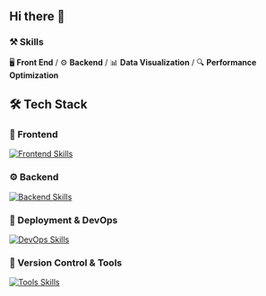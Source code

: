 ## Hi there 👋
### ⚒ Skills
🖥️ **Front End** / ⚙️ **Backend** / 📊 **Data Visualization** / 🔍 **Performance Optimization**

## 🛠 Tech Stack

### 🎨 Frontend  
[![Frontend Skills](https://skillicons.dev/icons?i=vue,js,ts,html,css,echarts)](https://skillicons.dev)

### ⚙️ Backend  
[![Backend Skills](https://skillicons.dev/icons?i=java,spring,cpp,mysql,postgresql)](https://skillicons.dev)

### 🚀 Deployment & DevOps  
[![DevOps Skills](https://skillicons.dev/icons?i=docker,nginx)](https://skillicons.dev)

### 🔗 Version Control & Tools  
[![Tools Skills](https://skillicons.dev/icons?i=git,github,postman,obsidian,idea,vscode)](https://skillicons.dev)


<!--
**H-112/H-112** is a ✨ _special_ ✨ repository because its `README.md` (this file) appears on your GitHub profile.

Here are some ideas to get you started:

- 🔭 I’m currently working on ...
- 🌱 I’m currently learning ...
- 👯 I’m looking to collaborate on ...
- 🤔 I’m looking for help with ...
- 💬 Ask me about ...
- 📫 How to reach me: ...
- 😄 Pronouns: ...
- ⚡ Fun fact: ...
-->
